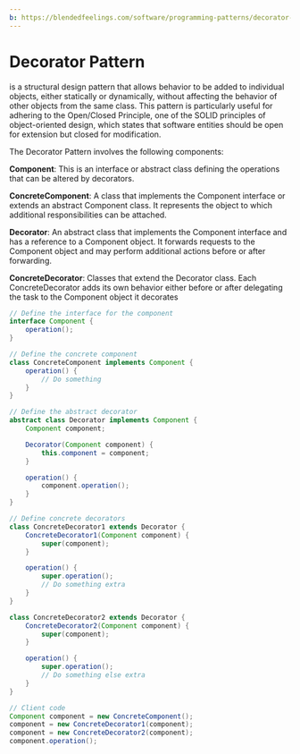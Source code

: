 ```yaml
---
b: https://blendedfeelings.com/software/programming-patterns/decorator-pattern.md
---
```


# Decorator Pattern
is a structural design pattern that allows behavior to be added to individual objects, either statically or dynamically, without affecting the behavior of other objects from the same class. This pattern is particularly useful for adhering to the Open/Closed Principle, one of the SOLID principles of object-oriented design, which states that software entities should be open for extension but closed for modification.

The Decorator Pattern involves the following components:

**Component**: This is an interface or abstract class defining the operations that can be altered by decorators.

**ConcreteComponent**: A class that implements the Component interface or extends an abstract Component class. It represents the object to which additional responsibilities can be attached.

**Decorator**: An abstract class that implements the Component interface and has a reference to a Component object. It forwards requests to the Component object and may perform additional actions before or after forwarding.

**ConcreteDecorator**: Classes that extend the Decorator class. Each ConcreteDecorator adds its own behavior either before or after delegating the task to the Component object it decorates

```java
// Define the interface for the component
interface Component {
    operation();
}

// Define the concrete component
class ConcreteComponent implements Component {
    operation() {
        // Do something
    }
}

// Define the abstract decorator
abstract class Decorator implements Component {
    Component component;

    Decorator(Component component) {
        this.component = component;
    }

    operation() {
        component.operation();
    }
}

// Define concrete decorators
class ConcreteDecorator1 extends Decorator {
    ConcreteDecorator1(Component component) {
        super(component);
    }

    operation() {
        super.operation();
        // Do something extra
    }
}

class ConcreteDecorator2 extends Decorator {
    ConcreteDecorator2(Component component) {
        super(component);
    }

    operation() {
        super.operation();
        // Do something else extra
    }
}

// Client code
Component component = new ConcreteComponent();
component = new ConcreteDecorator1(component);
component = new ConcreteDecorator2(component);
component.operation();
```